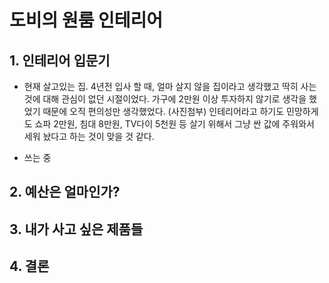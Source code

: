 # 도비의 원룸 인테리어

## 1. 인테리어 입문기
- 현재 살고있는 집. 4년전 입사 할 때, 얼마 살지 않을 집이라고 생각했고 딱히 사는 것에 대해 관심이 없던 시절이었다. 가구에 2만원 이상 투자하지 않기로 생각을 했었기 때문에 오직 편의성만 생각했었다. (사진첨부) 인테리어라고 하기도 민망하게도 쇼파 2만원, 침대 8만원, TV다이 5천원 등 살기 위해서 그냥 싼 값에 주워와서 세워 놨다고 하는 것이 맞을 것 같다.

- 쓰는 중

## 2. 예산은 얼마인가?

## 3. 내가 사고 싶은 제품들

## 4. 결론